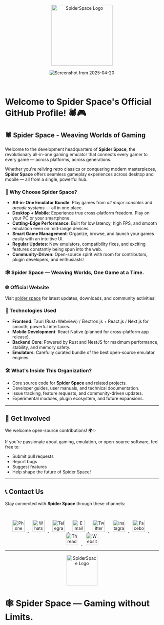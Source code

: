 <p align="center">
    <img src="https://i.ibb.co/ymzQX3MJ/spider-logo-red-removebg-preview.png" alt="SpiderSpace Logo" height="200"/>
</p>

<p align="center">
    <img src="https://i.ibb.co/PvwY2mcZ/Screenshot-from-2025-04-20-01-40-34-removebg-preview.png" alt="Screenshot from 2025-04-20"/>
</p>

<br/>

# Welcome to Spider Space's Official GitHub Profile! 🕷️🎮

## 🕷️ Spider Space - Weaving Worlds of Gaming

Welcome to the development headquarters of **Spider Space**, the revolutionary all-in-one gaming emulator that connects every gamer to every game — across platforms, across generations.

Whether you're reliving retro classics or conquering modern masterpieces, **Spider Space** offers seamless gameplay experiences across desktop and mobile — all from a single, powerful hub.

### 🌟 Why Choose Spider Space?
- **All-in-One Emulator Bundle**: Play games from *all major consoles* and *arcade systems* — all in one place.
- **Desktop + Mobile**: Experience true cross-platform freedom. Play on your PC or your smartphone.
- **Cutting-Edge Performance**: Built for low latency, high FPS, and smooth emulation even on mid-range devices.
- **Smart Game Management**: Organize, browse, and launch your games easily with an intuitive UI.
- **Regular Updates**: New emulators, compatibility fixes, and exciting features constantly being spun into the web.
- **Community-Driven**: Open-source spirit with room for contributors, plugin developers, and enthusiasts!

### 🕸️ Spider Space — Weaving Worlds, One Game at a Time.

### 🌐 Official Website
Visit [spider.space](https://spider.space) for latest updates, downloads, and community activities!

### 🚀 Technologies Used
- **Frontend**: Tauri (Rust+Webview) / Electron.js + React.js / Next.js for smooth, powerful interfaces.
- **Mobile Development**: React Native (planned for cross-platform app release).
- **Backend Core**: Powered by Rust and NestJS for maximum performance, stability, and memory safety.
- **Emulators**: Carefully curated bundle of the best open-source emulator engines.

### 🛠️ What's Inside This Organization?
- Core source code for **Spider Space** and related projects.
- Developer guides, user manuals, and technical documentation.
- Issue tracking, feature requests, and community-driven updates.
- Experimental modules, plugin ecosystem, and future expansions.

---

## 🤝 Get Involved
We welcome open-source contributions! 🌍✨  

If you're passionate about gaming, emulation, or open-source software, feel free to:
- Submit pull requests
- Report bugs
- Suggest features
- Help shape the future of Spider Space!

---

## 📞 Contact Us

Stay connected with **Spider Space** through these channels:

<br/>

<p align="center">
  <a href="tel:+919831284491" target="_blank">
        <img src="https://www.svgrepo.com/show/10160/phone-book.svg" alt="Phone" height="40" style="margin-right: 10px;">
    </a>
  &nbsp;&nbsp;
  <a href="https://wa.me/919831284491" target="_blank">
        <img src="https://upload.wikimedia.org/wikipedia/commons/thumb/4/4c/WhatsApp_Logo_green.svg/640px-WhatsApp_Logo_green.svg.png" alt="WhatsApp" height="40" style="margin-right: 10px;">
    </a>
  &nbsp;&nbsp;
  <a href="https://t.me/+919831284491" target="_blank">
        <img src="https://upload.wikimedia.org/wikipedia/commons/thumb/6/62/Telegram_logo_icon.svg/640px-Telegram_logo_icon.svg.png" alt="Telegram" height="40" style="margin-right: 10px;">
    </a>
  &nbsp;&nbsp;
  <a href="mailto:hitus@spider.space" target="_blank">
        <img src="https://upload.wikimedia.org/wikipedia/commons/thumb/7/7e/Gmail_icon_%282020%29.svg/512px-Gmail_icon_%282020%29.svg.png?20221017173631" alt="Email" height="40" style="margin-right: 10px;">
    </a>
    &nbsp;&nbsp;
    <a href="https://twitter.com/SpiderSpaceHQ" target="_blank">
        <img src="https://upload.wikimedia.org/wikipedia/commons/thumb/5/53/X_logo_2023_original.svg/300px-X_logo_2023_original.svg.png?20230728155658" alt="Twitter" height="40" style="margin-right: 10px;">
    </a>
    &nbsp;&nbsp;
    <a href="https://instagram.com/SpiderSpaceHQ" target="_blank">
        <img src="https://upload.wikimedia.org/wikipedia/commons/thumb/9/95/Instagram_new.svg/640px-Instagram_new.svg.png" alt="Instagram" height="40" style="margin-right: 10px;">
    </a>
    &nbsp;&nbsp;
    <a href="https://facebook.com/SpiderSpaceHQ" target="_blank">
        <img src="https://upload.wikimedia.org/wikipedia/commons/thumb/f/fb/Facebook_icon_2013.svg/640px-Facebook_icon_2013.svg.png" alt="Facebook" height="40" style="margin-right: 10px;">
    </a>
    &nbsp;&nbsp;
    <a href="https://threads.net/SpiderSpaceHQ" target="_blank">
        <img src="https://upload.wikimedia.org/wikipedia/commons/thumb/0/01/Threads_%28app%29.svg/512px-Threads_%28app%29.svg.png?20230719223853" alt="Threads" height="40" style="margin-right: 10px;">
    </a>
    &nbsp;&nbsp;
    <a href="https://spider.space" target="_blank">
        <img src="https://upload.wikimedia.org/wikipedia/commons/thumb/f/fd/GNOME_Web_logo_%282021-03%29.svg/640px-GNOME_Web_logo_%282021-03%29.svg.png" alt="Website" height="40">
    </a>
</p>

---

<p align="center">
    <img src="https://i.ibb.co/ymzQX3MJ/spider-logo-red-removebg-preview.png" alt="SpiderSpace Logo" height="100"/>
</p>

# 🕸️ Spider Space — Gaming without Limits.
